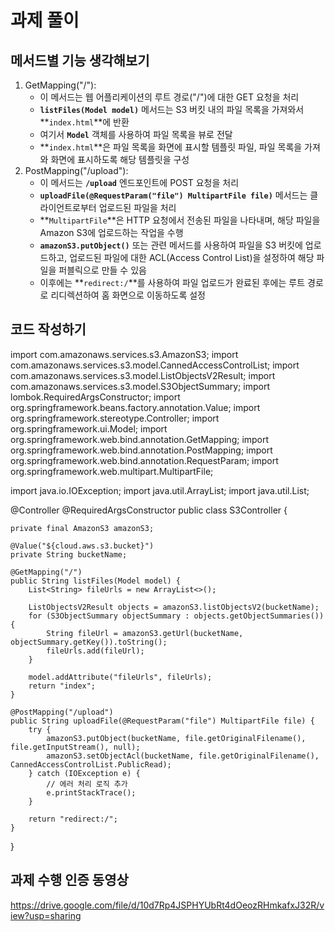 # 과제 풀이

## 메서드별 기능 생각해보기
1. GetMapping("/"):
    - 이 메서드는 웹 어플리케이션의 루트 경로("/")에 대한 GET 요청을 처리
    - **`listFiles(Model model)`** 메서드는 S3 버킷 내의 파일 목록을 가져와서 **`index.html`**에 반환
    - 여기서 **`Model`** 객체를 사용하여 파일 목록을 뷰로 전달
    - **`index.html`**은 파일 목록을 화면에 표시할 템플릿 파일, 파일 목록을 가져와 화면에 표시하도록 해당 템플릿을 구성
2. PostMapping("/upload"):
    - 이 메서드는 **`/upload`** 엔드포인트에 POST 요청을 처리
    - **`uploadFile(@RequestParam("file") MultipartFile file)`** 메서드는 클라이언트로부터 업로드된 파일을 처리
    - **`MultipartFile`**은 HTTP 요청에서 전송된 파일을 나타내며, 해당 파일을 Amazon S3에 업로드하는 작업을 수행
    - **`amazonS3.putObject()`** 또는 관련 메서드를 사용하여 파일을 S3 버킷에 업로드하고, 업로드된 파일에 대한 ACL(Access Control List)을 설정하여 해당 파일을 퍼블릭으로 만들 수 있음
    - 이후에는 **`redirect:/`**를 사용하여 파일 업로드가 완료된 후에는 루트 경로로 리디렉션하여 홈 화면으로 이동하도록 설정


## 코드 작성하기

import com.amazonaws.services.s3.AmazonS3;
import com.amazonaws.services.s3.model.CannedAccessControlList;
import com.amazonaws.services.s3.model.ListObjectsV2Result;
import com.amazonaws.services.s3.model.S3ObjectSummary;
import lombok.RequiredArgsConstructor;
import org.springframework.beans.factory.annotation.Value;
import org.springframework.stereotype.Controller;
import org.springframework.ui.Model;
import org.springframework.web.bind.annotation.GetMapping;
import org.springframework.web.bind.annotation.PostMapping;
import org.springframework.web.bind.annotation.RequestParam;
import org.springframework.web.multipart.MultipartFile;

import java.io.IOException;
import java.util.ArrayList;
import java.util.List;

@Controller
@RequiredArgsConstructor
public class S3Controller {

    private final AmazonS3 amazonS3;

    @Value("${cloud.aws.s3.bucket}")
    private String bucketName;

    @GetMapping("/")
    public String listFiles(Model model) {
        List<String> fileUrls = new ArrayList<>();
        
        ListObjectsV2Result objects = amazonS3.listObjectsV2(bucketName);
        for (S3ObjectSummary objectSummary : objects.getObjectSummaries()) {
            String fileUrl = amazonS3.getUrl(bucketName, objectSummary.getKey()).toString();
            fileUrls.add(fileUrl);
        }

        model.addAttribute("fileUrls", fileUrls);
        return "index";
    }

    @PostMapping("/upload")
    public String uploadFile(@RequestParam("file") MultipartFile file) {
        try {
            amazonS3.putObject(bucketName, file.getOriginalFilename(), file.getInputStream(), null);
            amazonS3.setObjectAcl(bucketName, file.getOriginalFilename(), CannedAccessControlList.PublicRead);
        } catch (IOException e) {
            // 에러 처리 로직 추가
            e.printStackTrace();
        }

        return "redirect:/";
    }
}

## 과제 수행 인증 동영상
https://drive.google.com/file/d/10d7Rp4JSPHYUbRt4dOeozRHmkafxJ32R/view?usp=sharing